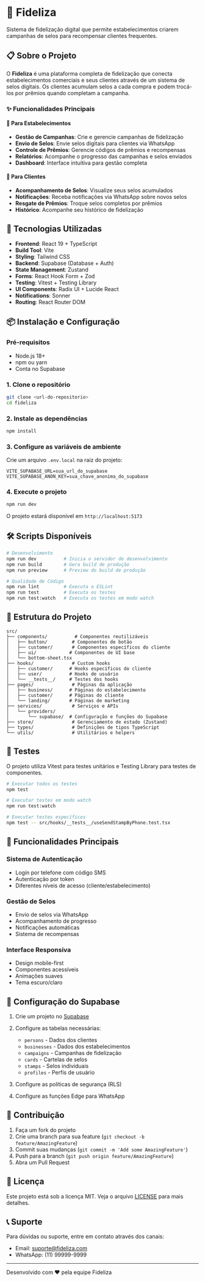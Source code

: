 # 🎯 Fideliza

Sistema de fidelização digital que permite estabelecimentos criarem campanhas de selos para recompensar clientes frequentes.

## 📋 Sobre o Projeto

O **Fideliza** é uma plataforma completa de fidelização que conecta estabelecimentos comerciais e seus clientes através de um sistema de selos digitais. Os clientes acumulam selos a cada compra e podem trocá-los por prêmios quando completam a campanha.

### ✨ Funcionalidades Principais

#### 🏪 Para Estabelecimentos
- **Gestão de Campanhas**: Crie e gerencie campanhas de fidelização
- **Envio de Selos**: Envie selos digitais para clientes via WhatsApp
- **Controle de Prêmios**: Gerencie códigos de prêmios e recompensas
- **Relatórios**: Acompanhe o progresso das campanhas e selos enviados
- **Dashboard**: Interface intuitiva para gestão completa

#### 👥 Para Clientes
- **Acompanhamento de Selos**: Visualize seus selos acumulados
- **Notificações**: Receba notificações via WhatsApp sobre novos selos
- **Resgate de Prêmios**: Troque selos completos por prêmios
- **Histórico**: Acompanhe seu histórico de fidelização

## 🚀 Tecnologias Utilizadas

- **Frontend**: React 19 + TypeScript
- **Build Tool**: Vite
- **Styling**: Tailwind CSS
- **Backend**: Supabase (Database + Auth)
- **State Management**: Zustand
- **Forms**: React Hook Form + Zod
- **Testing**: Vitest + Testing Library
- **UI Components**: Radix UI + Lucide React
- **Notifications**: Sonner
- **Routing**: React Router DOM

## 📦 Instalação e Configuração

### Pré-requisitos
- Node.js 18+ 
- npm ou yarn
- Conta no Supabase

### 1. Clone o repositório
```bash
git clone <url-do-repositorio>
cd fideliza
```

### 2. Instale as dependências
```bash
npm install
```

### 3. Configure as variáveis de ambiente
Crie um arquivo `.env.local` na raiz do projeto:
```env
VITE_SUPABASE_URL=sua_url_do_supabase
VITE_SUPABASE_ANON_KEY=sua_chave_anonima_do_supabase
```

### 4. Execute o projeto
```bash
npm run dev
```

O projeto estará disponível em `http://localhost:5173`

## 🛠️ Scripts Disponíveis

```bash
# Desenvolvimento
npm run dev          # Inicia o servidor de desenvolvimento
npm run build        # Gera build de produção
npm run preview      # Preview do build de produção

# Qualidade de Código
npm run lint         # Executa o ESLint
npm run test         # Executa os testes
npm run test:watch   # Executa os testes em modo watch
```

## 📁 Estrutura do Projeto

```
src/
├── components/          # Componentes reutilizáveis
│   ├── button/         # Componentes de botão
│   ├── customer/       # Componentes específicos do cliente
│   ├── ui/            # Componentes de UI base
│   └── bottom-sheet.tsx
├── hooks/              # Custom hooks
│   ├── customer/      # Hooks específicos do cliente
│   ├── user/          # Hooks de usuário
│   └── __tests__/     # Testes dos hooks
├── pages/              # Páginas da aplicação
│   ├── business/      # Páginas do estabelecimento
│   ├── customer/      # Páginas do cliente
│   └── landing/       # Páginas de marketing
├── services/           # Serviços e APIs
│   └── providers/
│       └── supabase/  # Configuração e funções do Supabase
├── store/              # Gerenciamento de estado (Zustand)
├── types/              # Definições de tipos TypeScript
└── utils/              # Utilitários e helpers
```

## 🧪 Testes

O projeto utiliza Vitest para testes unitários e Testing Library para testes de componentes.

```bash
# Executar todos os testes
npm test

# Executar testes em modo watch
npm run test:watch

# Executar testes específicos
npm test -- src/hooks/__tests__/useSendStampByPhone.test.tsx
```

## 📱 Funcionalidades Principais

### Sistema de Autenticação
- Login por telefone com código SMS
- Autenticação por token
- Diferentes níveis de acesso (cliente/estabelecimento)

### Gestão de Selos
- Envio de selos via WhatsApp
- Acompanhamento de progresso
- Notificações automáticas
- Sistema de recompensas

### Interface Responsiva
- Design mobile-first
- Componentes acessíveis
- Animações suaves
- Tema escuro/claro

## 🔧 Configuração do Supabase

1. Crie um projeto no [Supabase](https://supabase.com)
2. Configure as tabelas necessárias:
   - `persons` - Dados dos clientes
   - `businesses` - Dados dos estabelecimentos
   - `campaigns` - Campanhas de fidelização
   - `cards` - Cartelas de selos
   - `stamps` - Selos individuais
   - `profiles` - Perfis de usuário

3. Configure as políticas de segurança (RLS)
4. Configure as funções Edge para WhatsApp

## 🤝 Contribuição

1. Faça um fork do projeto
2. Crie uma branch para sua feature (`git checkout -b feature/AmazingFeature`)
3. Commit suas mudanças (`git commit -m 'Add some AmazingFeature'`)
4. Push para a branch (`git push origin feature/AmazingFeature`)
5. Abra um Pull Request

## 📄 Licença

Este projeto está sob a licença MIT. Veja o arquivo [LICENSE](LICENSE) para mais detalhes.

## 📞 Suporte

Para dúvidas ou suporte, entre em contato através dos canais:
- Email: suporte@fideliza.com
- WhatsApp: (11) 99999-9999

---

Desenvolvido com ❤️ pela equipe Fideliza
